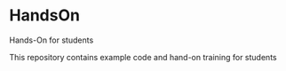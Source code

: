 # HandsOn
Hands-On for students


This repository contains example code and hand-on training for students